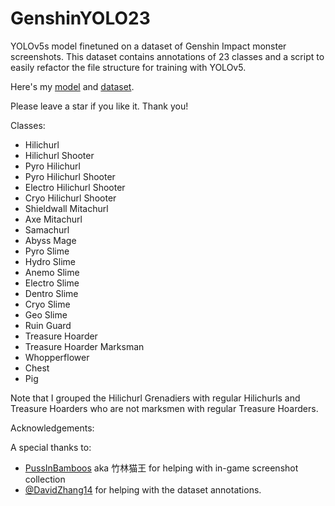 # GenshinYOLO23
YOLOv5s model finetuned on a dataset of Genshin Impact monster screenshots. This dataset contains annotations of 23 classes and a script to easily refactor the file structure for training with YOLOv5.

Here's my [model](https://drive.google.com/file/d/16NkunYLmxiSxuTbmzZ6GLgjemjcQz0fU/view?usp=sharing) and [dataset](https://drive.google.com/file/d/1RKqcAJU3Njud5zFuHd2_xngcwssSJSke/view?usp=sharing). 

Please leave a star if you like it. Thank you!

Classes:
- Hilichurl
- Hilichurl Shooter
- Pyro Hilichurl
- Pyro Hilichurl Shooter
- Electro Hilichurl Shooter
- Cryo Hilichurl Shooter
- Shieldwall Mitachurl
- Axe Mitachurl
- Samachurl
- Abyss Mage
- Pyro Slime
- Hydro Slime
- Anemo Slime
- Electro Slime
- Dentro Slime
- Cryo Slime
- Geo Slime
- Ruin Guard
- Treasure Hoarder
- Treasure Hoarder Marksman
- Whopperflower
- Chest
- Pig

Note that I grouped the Hilichurl Grenadiers with regular Hilichurls and Treasure Hoarders who are not marksmen with regular Treasure Hoarders.

Acknowledgements:

A special thanks to:

- [PussInBamboos](https://github.com/PussInBamboos) aka 竹林猫王 for helping with in-game screenshot collection
- [@DavidZhang14](https://github.com/DavidZhang14) for helping with the dataset annotations.
